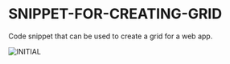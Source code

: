 # SNIPPET-FOR-CREATING-GRID

Code snippet that can be used to create a grid for a web app.

![INITIAL](https://github.com/anferebu/PIXEL-ART/blob/master/Initial.jpg)
